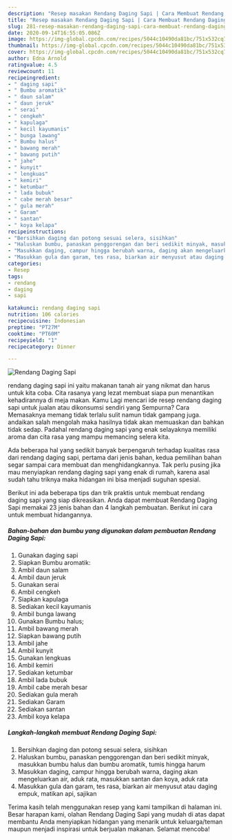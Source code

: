 ```yaml
---
description: "Resep masakan Rendang Daging Sapi | Cara Membuat Rendang Daging Sapi Yang Enak Banget"
title: "Resep masakan Rendang Daging Sapi | Cara Membuat Rendang Daging Sapi Yang Enak Banget"
slug: 281-resep-masakan-rendang-daging-sapi-cara-membuat-rendang-daging-sapi-yang-enak-banget
date: 2020-09-14T16:55:05.086Z
image: https://img-global.cpcdn.com/recipes/5044c10490da81bc/751x532cq70/rendang-daging-sapi-foto-resep-utama.jpg
thumbnail: https://img-global.cpcdn.com/recipes/5044c10490da81bc/751x532cq70/rendang-daging-sapi-foto-resep-utama.jpg
cover: https://img-global.cpcdn.com/recipes/5044c10490da81bc/751x532cq70/rendang-daging-sapi-foto-resep-utama.jpg
author: Edna Arnold
ratingvalue: 4.5
reviewcount: 11
recipeingredient:
- " daging sapi"
- " Bumbu aromatik"
- " daun salam"
- " daun jeruk"
- " serai"
- " cengkeh"
- " kapulaga"
- " kecil kayumanis"
- " bunga lawang"
- " Bumbu halus"
- " bawang merah"
- " bawang putih"
- " jahe"
- " kunyit"
- " lengkuas"
- " kemiri"
- " ketumbar"
- " lada bubuk"
- " cabe merah besar"
- " gula merah"
- " Garam"
- " santan"
- " koya kelapa"
recipeinstructions:
- "Bersihkan daging dan potong sesuai selera, sisihkan"
- "Haluskan bumbu, panaskan penggorengan dan beri sedikit minyak, masukkan bumbu halus dan bumbu aromatik, tumis hingga harum"
- "Masukkan daging, campur hingga berubah warna, daging akan mengeluarkan air, aduk rata, masukkan santan dan koya, aduk rata"
- "Masukkan gula dan garam, tes rasa, biarkan air menyusut atau daging empuk, matikan api, sajikan"
categories:
- Resep
tags:
- rendang
- daging
- sapi

katakunci: rendang daging sapi 
nutrition: 106 calories
recipecuisine: Indonesian
preptime: "PT27M"
cooktime: "PT60M"
recipeyield: "1"
recipecategory: Dinner

---
```



![Rendang Daging Sapi](https://img-global.cpcdn.com/recipes/5044c10490da81bc/751x532cq70/rendang-daging-sapi-foto-resep-utama.jpg)


rendang daging sapi ini yaitu makanan tanah air yang nikmat dan harus untuk kita coba. Cita rasanya yang lezat membuat siapa pun menantikan kehadirannya di meja makan.
Kamu Lagi mencari ide resep rendang daging sapi untuk jualan atau dikonsumsi sendiri yang Sempurna? Cara Memasaknya memang tidak terlalu sulit namun tidak gampang juga. andaikan salah mengolah maka hasilnya tidak akan memuaskan dan bahkan tidak sedap. Padahal rendang daging sapi yang enak selayaknya memiliki aroma dan cita rasa yang mampu memancing selera kita.



Ada beberapa hal yang sedikit banyak berpengaruh terhadap kualitas rasa dari rendang daging sapi, pertama dari jenis bahan, kedua pemilihan bahan segar sampai cara membuat dan menghidangkannya. Tak perlu pusing jika mau menyiapkan rendang daging sapi yang enak di rumah, karena asal sudah tahu triknya maka hidangan ini bisa menjadi suguhan spesial.


Berikut ini ada beberapa tips dan trik praktis untuk membuat rendang daging sapi yang siap dikreasikan. Anda dapat membuat Rendang Daging Sapi memakai 23 jenis bahan dan 4 langkah pembuatan. Berikut ini cara untuk membuat hidangannya.

<!--inarticleads1-->

##### Bahan-bahan dan bumbu yang digunakan dalam pembuatan Rendang Daging Sapi:

1. Gunakan  daging sapi
1. Siapkan  Bumbu aromatik:
1. Ambil  daun salam
1. Ambil  daun jeruk
1. Gunakan  serai
1. Ambil  cengkeh
1. Siapkan  kapulaga
1. Sediakan  kecil kayumanis
1. Ambil  bunga lawang
1. Gunakan  Bumbu halus;
1. Ambil  bawang merah
1. Siapkan  bawang putih
1. Ambil  jahe
1. Ambil  kunyit
1. Gunakan  lengkuas
1. Ambil  kemiri
1. Sediakan  ketumbar
1. Ambil  lada bubuk
1. Ambil  cabe merah besar
1. Sediakan  gula merah
1. Sediakan  Garam
1. Sediakan  santan
1. Ambil  koya kelapa




<!--inarticleads2-->

##### Langkah-langkah membuat Rendang Daging Sapi:

1. Bersihkan daging dan potong sesuai selera, sisihkan
1. Haluskan bumbu, panaskan penggorengan dan beri sedikit minyak, masukkan bumbu halus dan bumbu aromatik, tumis hingga harum
1. Masukkan daging, campur hingga berubah warna, daging akan mengeluarkan air, aduk rata, masukkan santan dan koya, aduk rata
1. Masukkan gula dan garam, tes rasa, biarkan air menyusut atau daging empuk, matikan api, sajikan




Terima kasih telah menggunakan resep yang kami tampilkan di halaman ini. Besar harapan kami, olahan Rendang Daging Sapi yang mudah di atas dapat membantu Anda menyiapkan hidangan yang menarik untuk keluarga/teman maupun menjadi inspirasi untuk berjualan makanan. Selamat mencoba!
